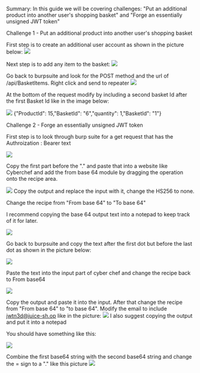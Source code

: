Summary: In this guide we will be covering challenges: "Put an additional product into another user's shopping basket" and "Forge an essentially unsigned JWT token"

Challenge 1 - Put an additional product into another user's shopping basket

First step is to create an additional user account as shown in the picture below:
![](Screenshot%203.png)

Next step is to add any item to the basket:
![](Screenshot%204.png)

Go back to burpsuite and look for the POST method and the url of /api/BasketItems. Right click and send to repeater
![](Screenshot%208.png)

At the bottom of the request modify by including a second basket Id after the first Basket Id like in the image below:

![](Screenshot%209.png)
{"ProductId": 15,"BasketId": "6","quantity": 1,"BasketId": "1"}



Challenge 2 - Forge an essentially unsigned JWT token

First step is to look through burp suite for a get request that has the Authroization : Bearer text

![](Screenshot%2010.png)

Copy the first part before the "." and paste that into a website like Cyberchef and add the from base 64 module by dragging the operation onto the recipe area.


![](Screenshot%2011.png)
Copy the output and replace the input with it, change the HS256 to none.

Change the recipe from "From base 64" to "To base 64"

I recommend copying the base 64 output text into a notepad to keep track of it for later.

![](Screenshot%2016.png)

Go back to burpsuite and copy the text after the first dot but before the last dot as shown in the picture below:

![](Screenshot%2013.png)

Paste the text into the input part of cyber chef and change the recipe back to From base64

![](Screenshot%2014.png)

Copy the output and paste it into the input. After that change the recipe from "From base 64" to "to base 64". Modify the email to include jwtn3d@juice-sh.op like in the picture: 
![](Screenshot%2015.png)
I also suggest copying the output and put it into a notepad


You should have something like this:

![](Screenshot%2017.png)

Combine the first base64 string with the second base64 string and change the = sign to a "." like this picture
![](Screenshot%2018.png)